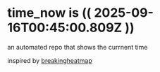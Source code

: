 # time_now is (( 2025-09-16T00:45:00.809Z ))

an automated repo that shows the currnent time

inspired by [breakingheatmap](https://github.com/breakingheatmap/breakingheatmap)